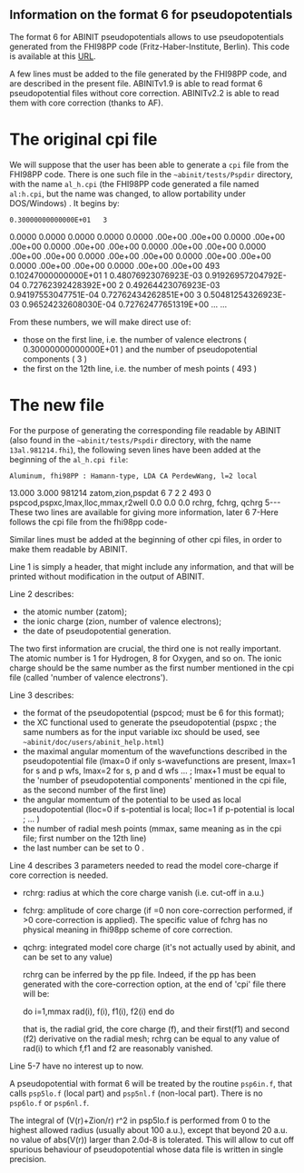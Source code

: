 ## Information on the format 6 for pseudopotentials

The format 6 for ABINIT pseudopotentials allows to use pseudopotentials
generated from the FHI98PP code (Fritz-Haber-Institute, Berlin).
This code is available at this [URL](http://www.FHI-Berlin.MPG.DE/th/fhi98md/fhi98PP).

A few lines must be added to the file generated by the FHI98PP code,
and are described in the present file. ABINITv1.9 is able to
read format 6 pseudopotential files without core correction.
ABINITv2.2 is able to read them with core correction (thanks to AF).

# The original cpi file

We will suppose that the user has been able to generate a `cpi` file from the FHI98PP code.
There is one such file in the `~abinit/tests/Pspdir` directory,
with the name `al_h.cpi` (the FHI98PP code generated a file named `al:h.cpi`,
but the name was changed, to allow portability under DOS/Windows) .
It begins by:

    0.30000000000000E+01   3
  0.0000    0.0000    0.0000   0.0000
  0.0000    .00e+00   .00e+00
  0.0000    .00e+00   .00e+00
  0.0000    .00e+00   .00e+00
  0.0000    .00e+00   .00e+00
  0.0000    .00e+00   .00e+00
  0.0000    .00e+00   .00e+00
  0.0000    .00e+00   .00e+00
  0.0000    .00e+00   .00e+00
  0.0000    .00e+00   .00e+00
    493  0.10247000000000E+01
   1 0.48076923076923E-03 0.91926957204792E-04 0.72762392428392E+00
   2 0.49264423076923E-03 0.94197553047751E-04 0.72762434262851E+00
   3 0.50481254326923E-03 0.96524232608030E-04 0.72762477651319E+00
    ...
    ...

From these numbers, we will make direct use of:

- those on the first line, i.e. the number of valence electrons ( 0.30000000000000E+01 )
   and the number of pseudopotential components ( 3 )
- the first on the 12th line, i.e. the number of mesh points ( 493 )


# The new file

For the purpose of generating the corresponding file readable by ABINIT (also
found in the `~abinit/tests/Pspdir` directory, with the name `13al.981214.fhi`),
the following seven lines have been added at the beginning of the `al_h.cpi file`:

    Aluminum, fhi98PP : Hamann-type, LDA CA PerdewWang, l=2 local
 13.000  3.000    981214              zatom,zion,pspdat
 6       7        2   2    493     0  pspcod,pspxc,lmax,lloc,mmax,r2well
 0.0     0.0     0.0                  rchrg, fchrg, qchrg
    5--- These two lines are available for giving more information, later
    6
    7-Here follows the cpi file from the fhi98pp code-


Similar lines must be added at the beginning of other cpi files, in order
to make them readable by ABINIT.

Line 1 is simply a header, that might include any information, and that will
be printed without modification in the output of ABINIT.

Line 2 describes:

- the atomic number (zatom);
- the ionic charge (zion, number of valence electrons);
- the date of pseudopotential generation.

The two first information are crucial, the third one is not
really important. The atomic number is 1 for Hydrogen, 8 for Oxygen, and so on.
The ionic charge should be the same number as the first number mentioned
in the cpi file (called 'number of valence electrons').

Line 3 describes:

- the format of the pseudopotential (pspcod; must be 6 for this format);
- the XC functional used to generate the pseudopotential (pspxc ; the
   same numbers as for the input variable ixc should be used,
   see `~abinit/doc/users/abinit_help.html`)
- the maximal angular momentum of the wavefunctions described
   in the pseudopotential file (lmax=0 if only s-wavefunctions are present,
   lmax=1 for s and p wfs, lmax=2 for s, p and d wfs ... ; lmax+1 must be
   equal to the 'number of pseudopotential components' mentioned in the cpi
   file, as the second number of the first line)
- the angular momentum of the potential to be used as local pseudopotential
   (lloc=0 if s-potential is local; lloc=1 if p-potential is local ; ... )
- the number of radial mesh points (mmax, same meaning as in the cpi file;
   first number on the 12th line)
- the last number can be set to 0 .

Line 4 describes 3 parameters needed to read the model core-charge
   if core correction is needed.
- rchrg: radius at which the core charge vanish (i.e. cut-off in a.u.)
- fchrg: amplitude of core charge (if =0 non core-correction performed,
         if >0 core-correction is applied). The specific value of fchrg
         has no physical meaning in fhi98pp scheme of core correction.
- qchrg: integrated model core charge (it's not actually used by
         abinit, and can be set to any value)

  rchrg can be inferred by the pp file. Indeed, if the pp has been generated
  with the core-correction option, at the end of 'cpi' file there will be:

     do i=1,mmax
        rad(i), f(i), f1(i), f2(i)
     end do

  that is, the radial grid, the core charge (f), and their first(f1)
  and second (f2) derivative on the radial mesh; rchrg can be equal
  to any value of rad(i) to which f,f1 and f2 are reasonably vanished.

Line 5-7 have no interest up to now.

A pseudopotential with format 6 will be treated by
the routine `psp6in.f`, that calls `psp5lo.f` (local part) and `psp5nl.f` (non-local part).
There is no `psp6lo.f` or `psp6nl.f`.

The integral of (V(r)+Zion/r) r^2 in psp5lo.f is performed
from 0 to the highest allowed radius (usually about 100 a.u.),
except that beyond 20 a.u. no value of abs(V(r)) larger than 2.0d-8 is tolerated.
This will allow to cut off spurious behaviour of pseudopotential whose data file
is written in single precision.
